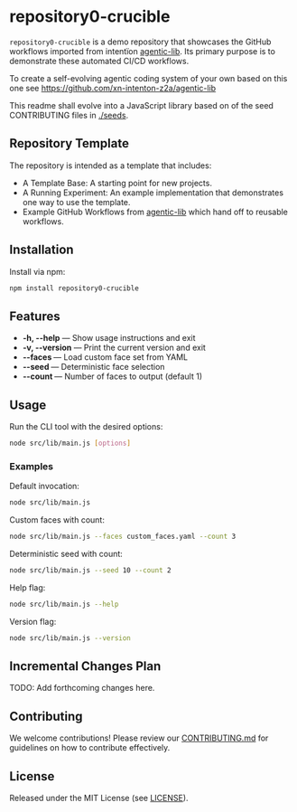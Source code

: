 # repository0-crucible

`repository0-crucible` is a demo repository that showcases the GitHub workflows imported from intentïon [agentic-lib](https://github.com/xn-intenton-z2a/agentic-lib). Its primary purpose is to demonstrate these automated CI/CD workflows.

To create a self-evolving agentic coding system of your own based on this one see https://github.com/xn-intenton-z2a/agentic-lib

This readme shall evolve into a JavaScript library based on of the seed CONTRIBUTING files in [./seeds](./seeds).

## Repository Template

The repository is intended as a template that includes:
* A Template Base: A starting point for new projects.
* A Running Experiment: An example implementation that demonstrates one way to use the template.
* Example GitHub Workflows from [agentic-lib](https://github.com/xn-intenton-z2a/agentic-lib) which hand off to reusable workflows.

## Installation

Install via npm:

```bash
npm install repository0-crucible
```

## Features

- **-h, --help** — Show usage instructions and exit
- **-v, --version** — Print the current version and exit
- **--faces <path>** — Load custom face set from YAML
- **--seed <number>** — Deterministic face selection
- **--count <n>** — Number of faces to output (default 1)

## Usage

Run the CLI tool with the desired options:

```bash
node src/lib/main.js [options]
```

### Examples

Default invocation:
```bash
node src/lib/main.js
```

Custom faces with count:
```bash
node src/lib/main.js --faces custom_faces.yaml --count 3
```

Deterministic seed with count:
```bash
node src/lib/main.js --seed 10 --count 2
```

Help flag:
```bash
node src/lib/main.js --help
```

Version flag:
```bash
node src/lib/main.js --version
```

## Incremental Changes Plan

TODO: Add forthcoming changes here.

## Contributing

We welcome contributions! Please review our [CONTRIBUTING.md](./CONTRIBUTING.md) for guidelines on how to contribute effectively.

## License

Released under the MIT License (see [LICENSE](./LICENSE)).